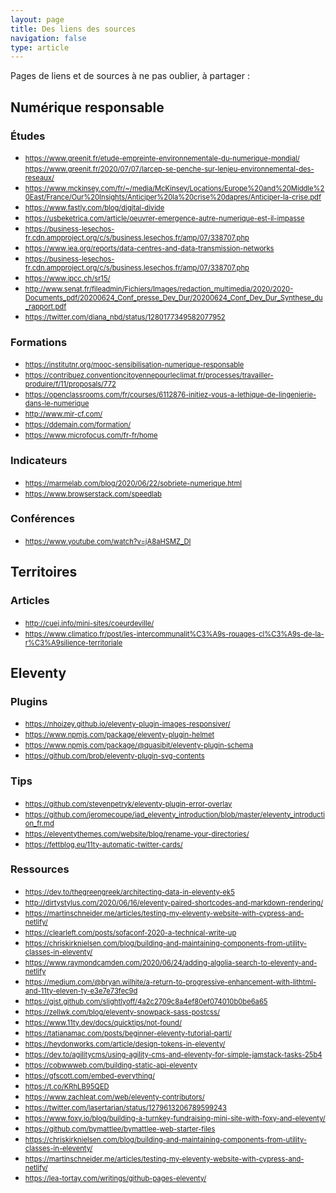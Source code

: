 ```yaml
---
layout: page
title: Des liens des sources
navigation: false
type: article
---
```


<style>
ul a {
  font-size: 80%;
}
</style>

Pages de liens et de sources à ne pas oublier, à partager :

## Numérique responsable

### Études

-   <https://www.greenit.fr/etude-empreinte-environnementale-du-numerique-mondial/>
    <https://www.greenit.fr/2020/07/07/larcep-se-penche-sur-lenjeu-environnemental-des-reseaux/>
-   <https://www.mckinsey.com/fr/~/media/McKinsey/Locations/Europe%20and%20Middle%20East/France/Our%20Insights/Anticiper%20la%20crise%20dapres/Anticiper-la-crise.pdf>
-   <https://www.fastly.com/blog/digital-divide>
-   <https://usbeketrica.com/article/oeuvrer-emergence-autre-numerique-est-il-impasse>
-   <https://business-lesechos-fr.cdn.ampproject.org/c/s/business.lesechos.fr/amp/07/338707.php>
-   <https://www.iea.org/reports/data-centres-and-data-transmission-networks>
-   <https://business-lesechos-fr.cdn.ampproject.org/c/s/business.lesechos.fr/amp/07/338707.php>
-   <https://www.ipcc.ch/sr15/>
-   <http://www.senat.fr/fileadmin/Fichiers/Images/redaction_multimedia/2020/2020-Documents_pdf/20200624_Conf_presse_Dev_Dur/20200624_Conf_Dev_Dur_Synthese_du_rapport.pdf>
- <https://twitter.com/diana_nbd/status/1280177349582077952>

### Formations

-   <https://institutnr.org/mooc-sensibilisation-numerique-responsable>
-   <https://contribuez.conventioncitoyennepourleclimat.fr/processes/travailler-produire/f/11/proposals/772>
-   <https://openclassrooms.com/fr/courses/6112876-initiez-vous-a-lethique-de-lingenierie-dans-le-numerique>
-   <http://www.mir-cf.com/>
-   <https://ddemain.com/formation/>
-   <https://www.microfocus.com/fr-fr/home>

### Indicateurs

-   <https://marmelab.com/blog/2020/06/22/sobriete-numerique.html>
-   <https://www.browserstack.com/speedlab>

### Conférences

-  <https://www.youtube.com/watch?v=jA8aHSMZ_DI>

## Territoires

### Articles

-   <http://cuej.info/mini-sites/coeurdeville/>
-   <https://www.climatico.fr/post/les-intercommunalit%C3%A9s-rouages-cl%C3%A9s-de-la-r%C3%A9silience-territoriale>

## Eleventy

### Plugins

-   <https://nhoizey.github.io/eleventy-plugin-images-responsiver/>
-   <https://www.npmjs.com/package/eleventy-plugin-helmet>
-   <https://www.npmjs.com/package/@quasibit/eleventy-plugin-schema>
-   <https://github.com/brob/eleventy-plugin-svg-contents>

### Tips

-   <https://github.com/stevenpetryk/eleventy-plugin-error-overlay>
-   <https://github.com/jeromecoupe/iad_eleventy_introduction/blob/master/eleventy_introduction_fr.md>
-   <https://eleventythemes.com/website/blog/rename-your-directories/>
-   <https://fettblog.eu/11ty-automatic-twitter-cards/>

### Ressources

-   <https://dev.to/thegreengreek/architecting-data-in-eleventy-ek5>
-   <http://dirtystylus.com/2020/06/16/eleventy-paired-shortcodes-and-markdown-rendering/>
-   <https://martinschneider.me/articles/testing-my-eleventy-website-with-cypress-and-netlify/>
-   <https://clearleft.com/posts/sofaconf-2020-a-technical-write-up>
-   <https://chriskirknielsen.com/blog/building-and-maintaining-components-from-utility-classes-in-eleventy/>
-   <https://www.raymondcamden.com/2020/06/24/adding-algolia-search-to-eleventy-and-netlify>
-   <https://medium.com/@bryan.wilhite/a-return-to-progressive-enhancement-with-lithtml-and-11ty-eleven-ty-e3e7e73fec9d>
-   <https://gist.github.com/slightlyoff/4a2c2709c8a4ef80ef074010b0be6a65>
-   <https://zellwk.com/blog/eleventy-snowpack-sass-postcss/>
-   <https://www.11ty.dev/docs/quicktips/not-found/>
-   <https://tatianamac.com/posts/beginner-eleventy-tutorial-parti/>
-   <https://heydonworks.com/article/design-tokens-in-eleventy/>
-   <https://dev.to/agilitycms/using-agility-cms-and-eleventy-for-simple-jamstack-tasks-25b4>
-   <https://cobwwweb.com/building-static-api-eleventy>
-   <https://gfscott.com/embed-everything/>
-   <https://t.co/KRhLB95QED>
-   <https://www.zachleat.com/web/eleventy-contributors/>
-   <https://twitter.com/lasertarian/status/1279613206789599243>
-   <https://www.foxy.io/blog/building-a-turnkey-fundraising-mini-site-with-foxy-and-eleventy/>
-   <https://github.com/bymattlee/bymattlee-web-starter-files>
-   <https://chriskirknielsen.com/blog/building-and-maintaining-components-from-utility-classes-in-eleventy/>
-   <https://martinschneider.me/articles/testing-my-eleventy-website-with-cypress-and-netlify/>
-   <https://lea-tortay.com/writings/github-pages-eleventy/>
